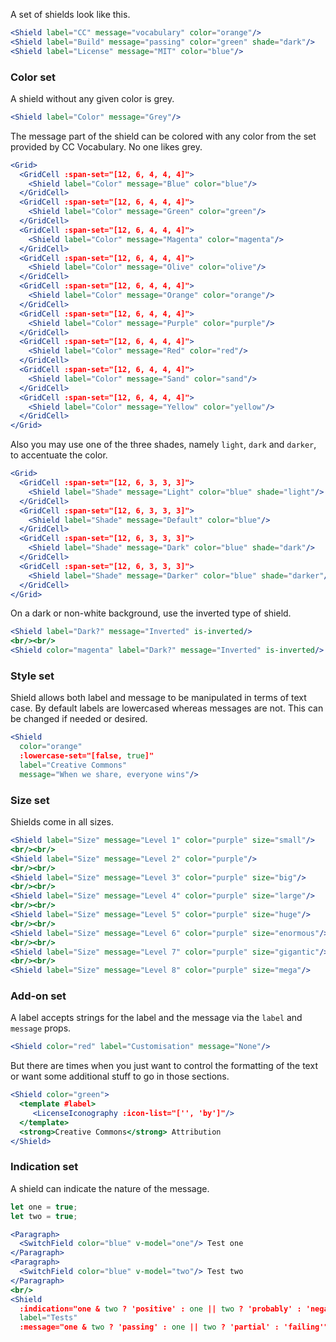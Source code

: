 A set of shields look like this.

```jsx
<Shield label="CC" message="vocabulary" color="orange"/>
<Shield label="Build" message="passing" color="green" shade="dark"/>
<Shield label="License" message="MIT" color="blue"/>
```

### Color set

A shield without any given color is grey.

```jsx
<Shield label="Color" message="Grey"/> 
```

The message part of the shield can be colored with any color from the set
provided by CC Vocabulary. No one likes grey.

```jsx
<Grid>
  <GridCell :span-set="[12, 6, 4, 4, 4]">
    <Shield label="Color" message="Blue" color="blue"/>
  </GridCell>
  <GridCell :span-set="[12, 6, 4, 4, 4]">
    <Shield label="Color" message="Green" color="green"/>
  </GridCell>
  <GridCell :span-set="[12, 6, 4, 4, 4]">
    <Shield label="Color" message="Magenta" color="magenta"/>
  </GridCell>
  <GridCell :span-set="[12, 6, 4, 4, 4]">
    <Shield label="Color" message="Olive" color="olive"/>
  </GridCell>
  <GridCell :span-set="[12, 6, 4, 4, 4]">
    <Shield label="Color" message="Orange" color="orange"/>
  </GridCell>
  <GridCell :span-set="[12, 6, 4, 4, 4]">
    <Shield label="Color" message="Purple" color="purple"/>
  </GridCell>
  <GridCell :span-set="[12, 6, 4, 4, 4]">
    <Shield label="Color" message="Red" color="red"/>
  </GridCell>
  <GridCell :span-set="[12, 6, 4, 4, 4]">
    <Shield label="Color" message="Sand" color="sand"/>
  </GridCell>
  <GridCell :span-set="[12, 6, 4, 4, 4]">
    <Shield label="Color" message="Yellow" color="yellow"/>
  </GridCell>
</Grid>
```

Also you may use one of the three shades, namely `light`, `dark` and `darker`, 
to accentuate the color.

```jsx
<Grid>
  <GridCell :span-set="[12, 6, 3, 3, 3]">
    <Shield label="Shade" message="Light" color="blue" shade="light"/>
  </GridCell>
  <GridCell :span-set="[12, 6, 3, 3, 3]">
    <Shield label="Shade" message="Default" color="blue"/>
  </GridCell>
  <GridCell :span-set="[12, 6, 3, 3, 3]">
    <Shield label="Shade" message="Dark" color="blue" shade="dark"/>
  </GridCell>
  <GridCell :span-set="[12, 6, 3, 3, 3]">
    <Shield label="Shade" message="Darker" color="blue" shade="darker"/>
  </GridCell>
</Grid>
```

On a dark or non-white background, use the inverted type of shield.

```jsx { "props": { "className": "dark-background" } }
<Shield label="Dark?" message="Inverted" is-inverted/>
<br/><br/>
<Shield color="magenta" label="Dark?" message="Inverted" is-inverted/>
```

### Style set

Shield allows both label and message to be manipulated in terms of text case. By
default labels are lowercased whereas messages are not. This can be changed if
needed or desired.

```jsx
<Shield
  color="orange"
  :lowercase-set="[false, true]"
  label="Creative Commons"
  message="When we share, everyone wins"/>
```

### Size set

Shields come in all sizes.

```jsx { "props": { "className": "contain-content" } }
<Shield label="Size" message="Level 1" color="purple" size="small"/>
<br/><br/>
<Shield label="Size" message="Level 2" color="purple"/>
<br/><br/>
<Shield label="Size" message="Level 3" color="purple" size="big"/>
<br/><br/>
<Shield label="Size" message="Level 4" color="purple" size="large"/>
<br/><br/>
<Shield label="Size" message="Level 5" color="purple" size="huge"/>
<br/><br/>
<Shield label="Size" message="Level 6" color="purple" size="enormous"/>
<br/><br/>
<Shield label="Size" message="Level 7" color="purple" size="gigantic"/>
<br/><br/>
<Shield label="Size" message="Level 8" color="purple" size="mega"/>
```

### Add-on set

A label accepts strings for the label and the message via the `label` and 
`message` props.

```jsx
<Shield color="red" label="Customisation" message="None"/>
``` 

But there are times when you just want to control the formatting of the text or
want some additional stuff to go in those sections.

```jsx
<Shield color="green">
  <template #label>
     <LicenseIconography :icon-list="['', 'by']"/>
  </template>
  <strong>Creative Commons</strong> Attribution
</Shield>
```

### Indication set

A shield can indicate the nature of the message.

```jsx
let one = true;
let two = true;

<Paragraph>
  <SwitchField color="blue" v-model="one"/> Test one
</Paragraph>
<Paragraph>
  <SwitchField color="blue" v-model="two"/> Test two
</Paragraph>
<br/>
<Shield 
  :indication="one & two ? 'positive' : one || two ? 'probably' : 'negative'"
  label="Tests"
  :message="one & two ? 'passing' : one || two ? 'partial' : 'failing'"/>
```
